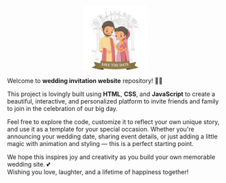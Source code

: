 <p align="center">
    <img src="./assets/img/couple.gif" width="150px" height="150px"/>
</p>

Welcome to **wedding invitation website** repository! 💍✨ 
 
This project is lovingly built using **HTML**, **CSS**, and **JavaScript** to create a beautiful, interactive, and personalized platform to invite friends and family to join in the celebration of our big day.

Feel free to explore the code, customize it to reflect your own unique story, and use it as a template for your special occasion. Whether you're announcing your wedding date, sharing event details, or just adding a little magic with animation and styling — this is a perfect starting point.

We hope this inspires joy and creativity as you build your own memorable wedding site. 💕  
Wishing you love, laughter, and a lifetime of happiness together!
